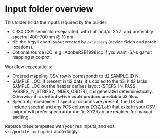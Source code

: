 # Input folder overview

This folder holds the inputs required by the builder:

- CR30 CSV: semicolon-separated, with Lab and/or XYZ, and preferably spectral 400–700 nm @ 10 nm.
- ti2: the Argyll chart layout created by `printtarg` (device fields and patch locations).
- Optional source ICC: e.g., AdobeRGB1998.icc if you want -S/-s gamut mapping in colprof.

Workflow expectations:
- Ordered mapping: CSV row N corresponds to ti2 SAMPLE_ID N.
- SAMPLE_LOC: if present in ti2 data, it's copied to the ti3. If ti2 lacks SAMPLE_LOC but the header defines layout (STEPS_IN_PASS, PASSES_IN_STRIPS2, INDEX_ORDER), it is generated deterministically. Otherwise it is omitted which could produce unreliable ti3 files.
- Spectral precedence: if spectral columns are present, the TI3 will include spectral and any PCS columns (XYZ/Lab) that exist in your CSV. colprof will prefer spectral for the fit; XYZ/Lab are retained for manual auditing.

Replace these templates with your real inputs, and edit `src/profile_config.ini` accordingly.
